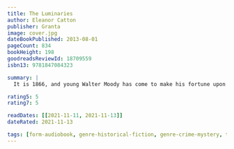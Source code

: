 ```yaml
---
title: The Luminaries
author: Eleanor Catton
publisher: Granta
image: cover.jpg
dateBookPublished: 2013-08-01
pageCount: 834
bookHeight: 198
goodreadsReviewId: 18709559
isbn13: 9781847084323

summary: |
  It is 1866, and young Walter Moody has come to make his fortune upon the New Zealand goldfields. On the stormy night of his arrival, he stumbles across a tense gathering of twelve local men who have met in secret to discuss a series of unexplained events: A wealthy man has vanished, a prostitute has tried to end her life, and an enormous fortune has been discovered in the home of a luckless drunk. Moody is soon drawn into the mystery: a network of fates and fortunes that is as complex and exquisitely ornate as the night sky.

rating5: 5
rating7: 5

readDates: [[2021-11-11, 2021-11-13]]
dateRated: 2021-11-13

tags: [form-audiobook, genre-historical-fiction, genre-crime-mystery, type-fiction, loc-australia]
---
```

